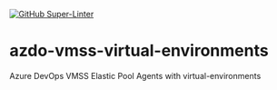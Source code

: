 [![GitHub Super-Linter](https://github.com/tonyskidmore/azdo-vmss-virtual-environments/workflows/Lint%20Code%20Base/badge.svg/badge.svg)](https://github.com/marketplace/actions/super-linter)

# azdo-vmss-virtual-environments
Azure DevOps VMSS Elastic Pool Agents with virtual-environments
